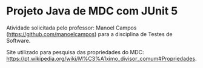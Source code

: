 # Projeto Java de MDC com JUnit 5

Atividade solicitada pelo professor: Manoel Campos (https://github.com/manoelcampos) para a disciplina de Testes de Software.

Site utilizado para pesquisa das propriedades do MDC: https://pt.wikipedia.org/wiki/M%C3%A1ximo_divisor_comum#Propriedades.